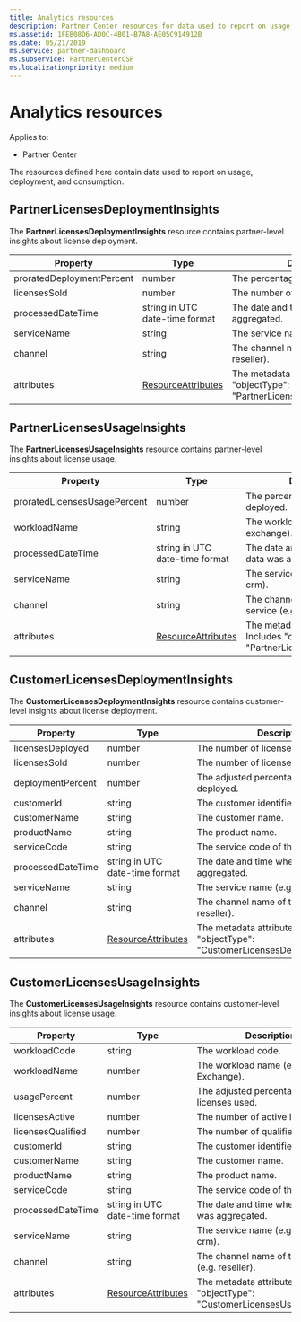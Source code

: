 ```yaml
---
title: Analytics resources
description: Partner Center resources for data used to report on usage, deployment, and consumption.
ms.assetid: 1FEB08D6-AD0C-4B01-B7A8-AE05C914912B
ms.date: 05/21/2019
ms.service: partner-dashboard
ms.subservice: PartnerCenterCSP
ms.localizationpriority: medium
---
```


# Analytics resources

Applies to:

- Partner Center

The resources defined here contain data used to report on usage, deployment, and consumption.

## PartnerLicensesDeploymentInsights

The **PartnerLicensesDeploymentInsights** resource contains partner-level insights about license deployment.

| Property                  | Type                                                           | Description                                                                         |
|---------------------------|----------------------------------------------------------------|-------------------------------------------------------------------------------------|
| proratedDeploymentPercent | number                                                         | The percentage of licenses deployed.                                                |
| licensesSold              | number                                                         | The number of licenses sold.                                                        |
| processedDateTime         | string in UTC date-time format                                 | The date and time when the data was aggregated.                                     |
| serviceName               | string                                                         | The service name (e.g. o365, crm).                                                  |
| channel                   | string                                                         | The channel name of the service (e.g. reseller).                                    |
| attributes                | [ResourceAttributes](utility-resources.md#resourceattributes) | The metadata attributes. Includes "objectType": "PartnerLicensesDeploymentInsights" |

## PartnerLicensesUsageInsights

The **PartnerLicensesUsageInsights** resource contains partner-level insights about license usage.

| Property                     | Type                                                           | Description                                                                    |
|------------------------------|----------------------------------------------------------------|--------------------------------------------------------------------------------|
| proratedLicensesUsagePercent | number                                                         | The percentage of licenses deployed.                                           |
| workloadName                 | string                                                         | The workload name (e.g. exchange).                                             |
| processedDateTime            | string in UTC date-time format                                 | The date and time when the data was aggregated.                                |
| serviceName                  | string                                                         | The service name (e.g. o365, crm).                                             |
| channel                      | string                                                         | The channel name of the service (e.g. reseller).                               |
| attributes                   | [ResourceAttributes](utility-resources.md#resourceattributes) | The metadata attributes. Includes "objectType": "PartnerLicensesUsageInsights" |

## CustomerLicensesDeploymentInsights

The **CustomerLicensesDeploymentInsights** resource contains customer-level insights about license deployment.

| Property          | Type                                                           | Description                                                                          |
|-------------------|----------------------------------------------------------------|--------------------------------------------------------------------------------------|
| licensesDeployed  | number                                                         | The number of licenses deployed.                                                     |
| licensesSold      | number                                                         | The number of licenses sold.                                                         |
| deploymentPercent | number                                                         | The adjusted percentage of licenses deployed.                                        |
| customerId        | string                                                         | The customer identifier.                                                             |
| customerName      | string                                                         | The customer name.                                                                   |
| productName       | string                                                         | The product name.                                                                    |
| serviceCode       | string                                                         | The service code of the license.                                                     |
| processedDateTime | string in UTC date-time format                                 | The date and time when the data was aggregated.                                      |
| serviceName       | string                                                         | The service name (e.g. o365, crm).                                                   |
| channel           | string                                                         | The channel name of the service (e.g. reseller).                                     |
| attributes        | [ResourceAttributes](utility-resources.md#resourceattributes) | The metadata attributes. Includes "objectType": "CustomerLicensesDeploymentInsights" |

## CustomerLicensesUsageInsights

The **CustomerLicensesUsageInsights** resource contains customer-level insights about license usage.

| Property          | Type                                                           | Description                                                                     |
|-------------------|----------------------------------------------------------------|---------------------------------------------------------------------------------|
| workloadCode      | string                                                         | The workload code.                                                              |
| workloadName      | number                                                         | The workload name (e.g. Exchange).                                              |
| usagePercent      | number                                                         | The adjusted percentage of licenses used.                                       |
| licensesActive    | number                                                         | The number of active licenses.                                                  |
| licensesQualified | number                                                         | The number of qualified licenses.                                               |
| customerId        | string                                                         | The customer identifier.                                                        |
| customerName      | string                                                         | The customer name.                                                              |
| productName       | string                                                         | The product name.                                                               |
| serviceCode       | string                                                         | The service code of the license.                                                |
| processedDateTime | string in UTC date-time format                                 | The date and time when the data was aggregated.                                 |
| serviceName       | string                                                         | The service name (e.g. o365, crm).                                              |
| channel           | string                                                         | The channel name of the service (e.g. reseller).                                |
| attributes        | [ResourceAttributes](utility-resources.md#resourceattributes) | The metadata attributes. Includes "objectType": "CustomerLicensesUsageInsights" |